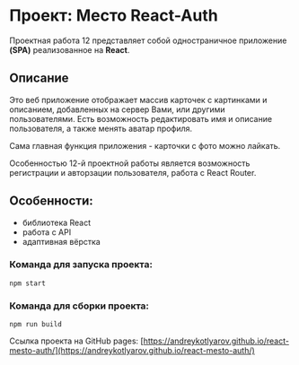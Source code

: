 # Проект: Место React-Auth

Проектная работа 12 представляет собой одностраничное приложение **(SPA)** реализованное на **React**.

## Описание

Это веб приложение отображает массив карточек с картинками и описанием, добавленных на сервер Вами, или другими пользователями.
Есть возможность редактировать имя и описание пользователя, а также менять аватар профиля.

Сама главная функция приложения - карточки с фото можно лайкать.

Особенностью 12-й проектной работы является возможность регистрации и авторзации пользователя, работа с React Router.

## Особенности:

- библиотека React
- работа с API
- адаптивная вёрстка

### Команда для запуска проекта:

`npm start`

### Команда для сборки проекта:

`npm run build`

Cсылка проекта на GitHub pages: [https://andreykotlyarov.github.io/react-mesto-auth/](https://andreykotlyarov.github.io/react-mesto-auth/)
